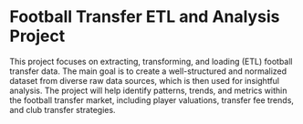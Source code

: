 # Football Transfer ETL and Analysis Project
This project focuses on extracting, transforming, and loading (ETL) football transfer data. The main goal is to create a well-structured and normalized dataset from diverse raw data sources, which is then used for insightful analysis. The project will help identify patterns, trends, and metrics within the football transfer market, including player valuations, transfer fee trends, and club transfer strategies.
